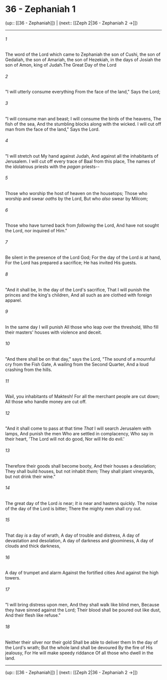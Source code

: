 # 36 - Zephaniah 1

(up:: [[36 - Zephaniah]]) | (next:: [[Zeph 2|36 - Zephaniah 2 →]])

***


###### 1 
The word of the Lord which came to Zephaniah the son of Cushi, the son of Gedaliah, the son of Amariah, the son of Hezekiah, in the days of Josiah the son of Amon, king of Judah.The Great Day of the Lord 

###### 2 
"I will utterly consume everything From the face of the land," Says the Lord; 

###### 3 
"I will consume man and beast; I will consume the birds of the heavens, The fish of the sea, And the stumbling blocks along with the wicked. I will cut off man from the face of the land," Says the Lord. 

###### 4 
"I will stretch out My hand against Judah, And against all the inhabitants of Jerusalem. I will cut off every trace of Baal from this place, The names of the idolatrous priests with the _pagan_ priests-- 

###### 5 
Those who worship the host of heaven on the housetops; Those who worship and swear _oaths_ by the Lord, But who _also_ swear by Milcom; 

###### 6 
Those who have turned back from _following_ the Lord, And have not sought the Lord, nor inquired of Him." 

###### 7 
Be silent in the presence of the Lord God; For the day of the Lord _is_ at hand, For the Lord has prepared a sacrifice; He has invited His guests. 

###### 8 
"And it shall be, In the day of the Lord's sacrifice, That I will punish the princes and the king's children, And all such as are clothed with foreign apparel. 

###### 9 
In the same day I will punish All those who leap over the threshold, Who fill their masters' houses with violence and deceit. 

###### 10 
"And there shall be on that day," says the Lord, "The sound of a mournful cry from the Fish Gate, A wailing from the Second Quarter, And a loud crashing from the hills. 

###### 11 
Wail, you inhabitants of Maktesh! For all the merchant people are cut down; All those who handle money are cut off. 

###### 12 
"And it shall come to pass at that time _That_ I will search Jerusalem with lamps, And punish the men Who are settled in complacency, Who say in their heart, 'The Lord will not do good, Nor will He do evil.' 

###### 13 
Therefore their goods shall become booty, And their houses a desolation; They shall build houses, but not inhabit _them;_ They shall plant vineyards, but not drink their wine." 

###### 14 
The great day of the Lord _is_ near; _It is_ near and hastens quickly. The noise of the day of the Lord is bitter; There the mighty men shall cry out. 

###### 15 
That day _is_ a day of wrath, A day of trouble and distress, A day of devastation and desolation, A day of darkness and gloominess, A day of clouds and thick darkness, 

###### 16 
A day of trumpet and alarm Against the fortified cities And against the high towers. 

###### 17 
"I will bring distress upon men, And they shall walk like blind men, Because they have sinned against the Lord; Their blood shall be poured out like dust, And their flesh like refuse." 

###### 18 
Neither their silver nor their gold Shall be able to deliver them In the day of the Lord's wrath; But the whole land shall be devoured By the fire of His jealousy, For He will make speedy riddance Of all those who dwell in the land.

***

(up:: [[36 - Zephaniah]]) | (next:: [[Zeph 2|36 - Zephaniah 2 →]])
